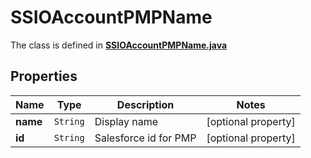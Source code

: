 

# SSIOAccountPMPName

The class is defined in **[SSIOAccountPMPName.java](../../src/main/java/org/openapitools/model/SSIOAccountPMPName.java)**

## Properties

Name | Type | Description | Notes
------------ | ------------- | ------------- | -------------
**name** | `String` | Display name |  [optional property]
**id** | `String` | Salesforce id for PMP |  [optional property]




